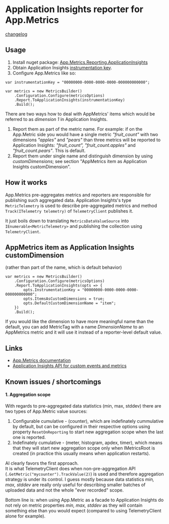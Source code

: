 # Application Insights reporter for App.Metrics

[changelog](changelog.md)

## Usage
1. Install nuget package: [App.Metrics.Reporting.ApplicationInsights](https://www.nuget.org/packages/App.Metrics.Reporting.ApplicationInsights/)
2. Obtain Application Insights [instrumentation key](https://docs.microsoft.com/en-us/azure/azure-monitor/app/create-new-resource).
3. Configure App.Metrics like so:
```
var instrumentationKey = "00000000-0000-0000-0000-000000000000";

var metrics = new MetricsBuilder()
    .Configuration.Configure(metricsOptions)
    .Report.ToApplicationInsights(instrumentationKey)
    .Build();
```

There are two ways how to deal with AppMetrics' items which would be referred to as _dimension 1_ in Application Insights.
1. Report them as part of the metric name. For example: if on the App.Metric side you would have a single metric _"fruit_count"_ with two dimensions _"apples"_ and _"pears"_
than three metrics will be reported to Application Insights: _"fruit_count", "fruit_count.apples"_ and _"fruit_count.pears"_. This is default.
2. Report them under single name and distinguish dimension by using _customDimensions_; see section "AppMetrics item as Application Insights customDimension".

## How it works
App.Metrics pre-aggregates metrics and reporters are responsible for publishing such aggregated data.
Application Insights's type `MetricTelemetry` is used to describe pre-aggregated metrics
and method `Track(ITelemetry telemetry)` of `TelemetryClient` publishes it.

It just boils down to translating `MetricsDataValueSource` into `IEnumerable<MetricTelemetry>` and publishing the collection using `TelemetryClient`.

## AppMetrics item as Application Insights customDimension
(rather than part of the name, which is default behavior)

```
var metrics = new MetricsBuilder()
    .Configuration.Configure(metricsOptions)
    .Report.ToApplicationInsights(opts => {
        opts.InstrumentationKey = "00000000-0000-0000-0000-000000000000";
        opts.ItemsAsCustomDimensions = true;
        opts.DefaultCustomDimensionName = "item";
    })
    .Build();
```

If you would like the dimension to have more meaningful name than the default, you can add MetricTag with a name _DimensionName_ to an AppMetrics metric and it will use it instead of a reporter-level default value.

## Links
* [App.Metrics documentation](https://www.app-metrics.io/)
* [Application Insights API for custom events and metrics](https://docs.microsoft.com/en-us/azure/azure-monitor/app/api-custom-events-metrics)

## Known issues / shortcomings

#### 1. Aggregation scope
With regards to pre-aggregated data statistics (min, max, stddev) there are two types of App.Metric value sources:

1. Configurable cumulative - (counter), which are indefinately cummulative by default, but can be configured in their respective options using property `ResetOnReporting` to start new aggregation scope when the last one is reported.
2. Indefinately cumulative - (meter, histogram, apdex, timer), which means that they will start new aggregation scope only when IMetricsRoot is created (in practice this usually means when application restarts).

AI clearly favors the first approach.<br/>
It is what TelemetryClient does when non-pre-aggregation API (`.GetMetric("mycounter").TrackValue(2)`) is used and therefore aggregation strategy is under its control.
I guess mostly because data statistics _min, max, stddev_ are really only useful for describing smaller batches of uploaded data and not the whole "ever recorded" scope.

Bottom line is: when using App.Metric as a facade to Application Insights do not rely on metric properties _min, max, stddev_ as they will contain something else than you would expect (compared to using TelemetryClient alone for example).